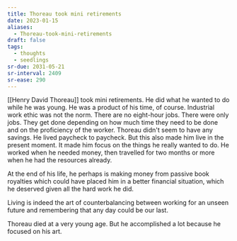 ```yaml
---
title: Thoreau took mini retirements
date: 2023-01-15
aliases:
  - Thoreau-took-mini-retirements
draft: false
tags:
  - thoughts
  - seedlings
sr-due: 2031-05-21
sr-interval: 2409
sr-ease: 290
---
```

[[Henry David Thoreau]] took mini retirements. He did what he wanted to do while he was young. He was a product of his time, of course. Industrial work ethic was not the norm. There are no eight-hour jobs. There were only jobs. They get done depending on how much time they need to be done and on the proficiency of the worker. Thoreau didn't seem to have any savings. He lived paycheck to paycheck. But this also made him live in the present moment. It made him focus on the things he really wanted to do. He worked when he needed money, then travelled for two months or more when he had the resources already.

At the end of his life, he perhaps is making money from passive book royalties which could have placed him in a better financial situation, which he deserved given all the hard work he did.

Living is indeed the art of counterbalancing between working for an unseen future and remembering that any day could be our last.

Thoreau died at a very young age. But he accomplished a lot because he focused on his art.